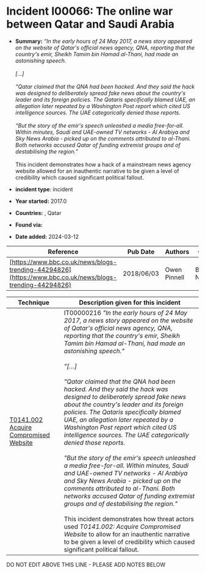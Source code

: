 # Incident I00066: The online war between Qatar and Saudi Arabia

* **Summary:** <I>“In the early hours of 24 May 2017, a news story appeared on the website of Qatar's official news agency, QNA, reporting that the country's emir, Sheikh Tamim bin Hamad al-Thani, had made an astonishing speech.<br><br> […]<br><br> “Qatar claimed that the QNA had been hacked. And they said the hack was designed to deliberately spread fake news about the country's leader and its foreign policies. The Qataris specifically blamed UAE, an allegation later repeated by a Washington Post report which cited US intelligence sources. The UAE categorically denied those reports.<br><br> “But the story of the emir's speech unleashed a media free-for-all. Within minutes, Saudi and UAE-owned TV networks - Al Arabiya and Sky News Arabia - picked up on the comments attributed to al-Thani. Both networks accused Qatar of funding extremist groups and of destabilising the region.”</i><br><br> This incident demonstrates how a hack of a mainstream news agency website allowed for an inauthentic narrative to be given a level of credibility which caused significant political fallout.

* **incident type**: incident

* **Year started:** 2017.0

* **Countries:**  , Qatar

* **Found via:** 

* **Date added:** 2024-03-12


| Reference | Pub Date | Authors | Org | Archive |
| --------- | -------- | ------- | --- | ------- |
| [https://www.bbc.co.uk/news/blogs-trending-44294826](https://www.bbc.co.uk/news/blogs-trending-44294826) | 2018/06/03 | Owen Pinnell | BBC News | [https://web.archive.org/web/20180605001510/https://www.bbc.com/news/blogs-trending-44294826](https://web.archive.org/web/20180605001510/https://www.bbc.com/news/blogs-trending-44294826) |

 

| Technique | Description given for this incident |
| --------- | ------------------------- |
| [T0141.002 Acquire Compromised Website](../../generated_pages/techniques/T0141.002.md) | IT00000216 _"In the early hours of 24 May 2017, a news story appeared on the website of Qatar's official news agency, QNA, reporting that the country's emir, Sheikh Tamim bin Hamad al-Thani, had made an astonishing speech."_ <br /> <br />_"[…]_ <br /> <br />_"Qatar claimed that the QNA had been hacked. And they said the hack was designed to deliberately spread fake news about the country's leader and its foreign policies. The Qataris specifically blamed UAE, an allegation later repeated by a Washington Post report which cited US intelligence sources. The UAE categorically denied those reports._ <br /> <br />_"But the story of the emir's speech unleashed a media free-for-all. Within minutes, Saudi and UAE-owned TV networks - Al Arabiya and Sky News Arabia - picked up on the comments attributed to al-Thani. Both networks accused Qatar of funding extremist groups and of destabilising the region."_ <br /> <br />This incident demonstrates how threat actors used _T0141.002: Acquire Compromised Website_ to allow for an inauthentic narrative to be given a level of credibility which caused significant political fallout. |


DO NOT EDIT ABOVE THIS LINE - PLEASE ADD NOTES BELOW
